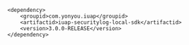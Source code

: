 	<dependency>
		<groupid>com.yonyou.iuap</groupid>
    	<artifactid>iuap-securitylog-local-sdk</artifactid>
    	<version>3.0.0-RELEASE</version>
	</dependency>
